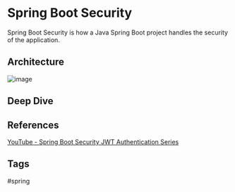 # Spring Boot Security

Spring Boot Security is how a Java Spring Boot project handles the security of the application.  

## Architecture  
![image](https://www.eliotkhachi.dev/resources/zettel-images/Sun_Mar_17_08:03:39_PM_PDT_2024.png)

## Deep Dive


## References
[YouTube - Spring Boot Security JWT Authentication Series](https://www.youtube.com/watch?v=GjN5IauaflY&list=PL82C6-O4XrHe3sDCodw31GjXbwRdCyyuY)  

## Tags
#spring
